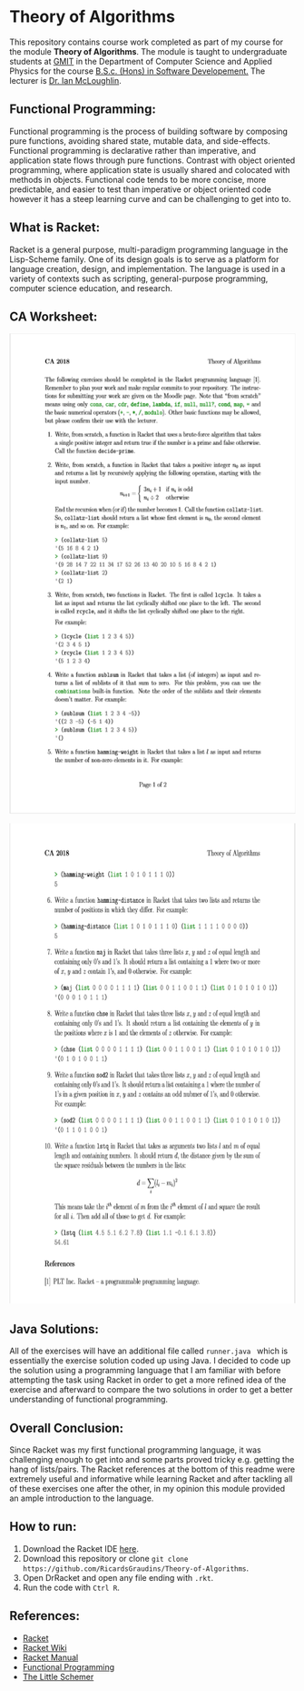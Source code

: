 # Theory of Algorithms
This repository contains course work completed as part of my course for the module **Theory of Algorithms**. The module is taught to undergraduate students at [GMIT](http://www.gmit.ie/) in the Department of Computer Science and Applied Physics for the course [B.S.c. (Hons) in Software Developement.](https://www.gmit.ie/software-development/bachelor-science-honours-software-development)
The lecturer is  [Dr. Ian McLoughlin](https://ianmcloughlin.github.io/).

## Functional Programming:
Functional programming is the process of building software by composing pure functions, avoiding shared state, mutable data, and side-effects. Functional programming is declarative rather than imperative, and application state flows through pure functions. Contrast with object oriented programming, where application state is usually shared and colocated with methods in objects. Functional code tends to be more concise, more predictable, and easier to test than imperative or object oriented code however it has a steep learning curve and can be challenging to get into to.

## What is Racket:  
Racket is a general purpose, multi-paradigm programming language in the Lisp-Scheme family. One of its design goals is to serve as a platform for language creation, design, and implementation. The language is used in a variety of contexts such as scripting, general-purpose programming, computer science education, and research.

## CA Worksheet:
<p align="center">
  <img width="598" height="844" src="https://github.com/RicardsGraudins/Theory-of-Algorithms/blob/master/Resources/worksheet_1.png">
</p>
<p align="center">
  <img width="598" height=844" src="https://github.com/RicardsGraudins/Theory-of-Algorithms/blob/master/Resources/worksheet_3.png">
</p>

## Java Solutions:
All of the exercises will have an additional file called `runner.java ` which is essentially the exercise solution coded up using Java. I decided to code up the solution using a programming language that I am familiar with before attempting the task using Racket in order to get a more refined idea of the exercise and afterward to compare the two solutions in order to get a better understanding of functional programming.

## Overall Conclusion:
Since Racket was my first functional programming language, it was challenging enough to get into and some parts proved tricky e.g. getting the hang of lists/pairs. The Racket references at the bottom of this readme were extremely useful and informative while learning Racket and after tackling all of these exercises one after the other, in my opinion this module provided an ample introduction to the language.

## How to run:
1. Download the Racket IDE [here](https://download.racket-lang.org/).
2. Download this repository or clone `git clone https://github.com/RicardsGraudins/Theory-of-Algorithms`.
3. Open DrRacket and open any file ending with `.rkt`.
4. Run the code with `Ctrl R`.

## References:  
* [Racket](https://racket-lang.org/)
* [Racket Wiki](https://en.wikipedia.org/wiki/Racket_(programming_language))
* [Racket Manual](https://docs.racket-lang.org/reference/index.html)
* [Functional Programming](https://medium.com/javascript-scene/master-the-javascript-interview-what-is-functional-programming-7f218c68b3a0)
* [The Little Schemer](https://www.google.ie/search?q=little+schemer&oq=little+schemer&aqs=chrome..69i57j0l5.2161j0j4&sourceid=chrome&ie=UTF-8)

